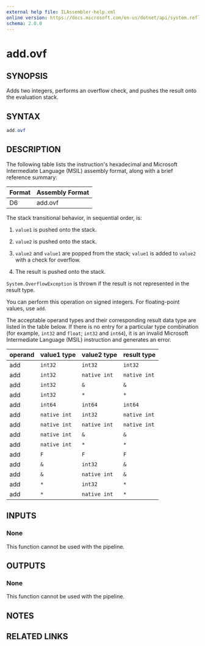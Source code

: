 ```yaml
---
external help file: ILAssembler-help.xml
online version: https://docs.microsoft.com/en-us/dotnet/api/system.reflection.emit.opcodes.add_ovf
schema: 2.0.0
---
```


# add.ovf

## SYNOPSIS

Adds two integers, performs an overflow check, and pushes the result onto the evaluation stack.

## SYNTAX

```powershell
add.ovf
```

## DESCRIPTION

The following table lists the instruction's hexadecimal and Microsoft Intermediate Language (MSIL) assembly format, along with a brief reference summary:

| Format | Assembly Format |
| ------ | --------------- |
| D6     | add.ovf         |

 The stack transitional behavior, in sequential order, is:

1.  `value1` is pushed onto the stack.

2.  `value2` is pushed onto the stack.

3.  `value2` and `value1` are popped from the stack; `value1` is added to `value2` with a check for overflow.

4.  The result is pushed onto the stack.

 `System.OverflowException` is thrown if the result is not represented in the result type.

 You can perform this operation on signed integers. For floating-point values, use `add`.

 The acceptable operand types and their corresponding result data type are listed in the table below. If there is no entry for a particular type combination (for example, `int32` and `float`; `int32` and `int64`), it is an invalid Microsoft Intermediate Language (MSIL) instruction and generates an error.

| operand | value1 type  | value2 type  | result type  |
| ------- | ------------ | ------------ | ------------ |
| add     | `int32`      | `int32`      | `int32`      |
| add     | `int32`      | `native int` | `native int` |
| add     | `int32`      | `&`          | `&`          |
| add     | `int32`      | `*`          | `*`          |
| add     | `int64`      | `int64`      | `int64`      |
| add     | `native int` | `int32`      | `native int` |
| add     | `native int` | `native int` | `native int` |
| add     | `native int` | `&`          | `&`          |
| add     | `native int` | `*`          | `*`          |
| add     | `F`          | `F`          | `F`          |
| add     | `&`          | `int32`      | `&`          |
| add     | `&`          | `native int` | `&`          |
| add     | `*`          | `int32`      | `*`          |
| add     | `*`          | `native int` | `*`          |

## INPUTS

### None

This function cannot be used with the pipeline.

## OUTPUTS

### None

This function cannot be used with the pipeline.

## NOTES

## RELATED LINKS
